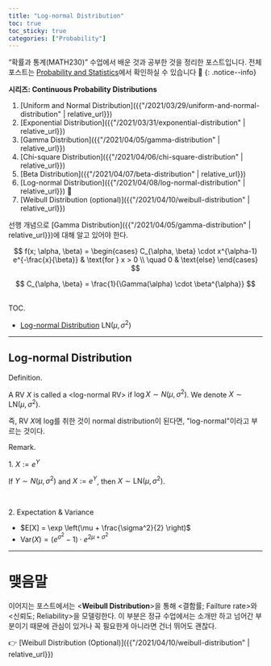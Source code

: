```yaml
---
title: "Log-normal Distribution"
toc: true
toc_sticky: true
categories: ["Probability"]
---
```

“확률과 통계(MATH230)” 수업에서 배운 것과 공부한 것을 정리한 포스트입니다. 전체 포스트는 [Probability and Statistics](https://bluehorn07.github.io/categories/probability-and-statistics)에서 확인하실 수 있습니다 🎲
{: .notice--info}

<div class="notice" markdown="1">

**시리즈: Continuous Probability Distributions**

1. [Uniform and Normal Distribution]({{"/2021/03/29/uniform-and-normal-distribution" | relative_url}})
2. [Exponential Distribution]({{"/2021/03/31/exponential-distribution" | relative_url}})
3. [Gamma Distribution]({{"/2021/04/05/gamma-distribution" | relative_url}})
4. [Chi-square Distribution]({{"/2021/04/06/chi-square-distribution" | relative_url}})
5. [Beta Distribution]({{"/2021/04/07/beta-distribution" | relative_url}})
6. [Log-normal Distribution]({{"/2021/04/08/log-normal-distribution" | relative_url}}) 👀
7. [Weibull Distribution (optional)]({{"/2021/04/10/weibull-distribution" | relative_url}})

</div>

선행 개념으로 [Gamma Distribution]({{"/2021/04/05/gamma-distribution" | relative_url}})에 대해 알고 있어야 한다.

$$
f(x; \alpha, \beta)
= \begin{cases}
    C_{\alpha, \beta} \cdot x^{\alpha-1} e^{-\frac{x}{\beta}} & \text{for } x > 0 \\
    \quad 0 & \text{else}
\end{cases}
$$

$$
C_{\alpha, \beta}
= \frac{1}{\Gamma(\alpha) \cdot \beta^{\alpha}}
$$

<br><span class="statement-title">TOC.</span><br>

- [Log-normal Distribution](#log-normal-distribution) $\text{LN}(\mu, \sigma^2)$

<hr/>

## Log-normal Distribution

<div class="definition" markdown="1">

<span class="statement-title">Definition.</span><br/>

A RV $X$ is called a \<log-normal RV\> if $\log X \sim N(\mu, \sigma^2)$. We denote $X \sim \text{LN}(\mu, \sigma^2)$.

즉, RV $X$에 log를 취한 것이 normal distribution이 된다면, "log-normal"이라고 부르는 것이다.

</div>

<span class="statement-title">Remark.</span><br/>

1\. $X := e^Y$

If $Y \sim N(\mu, \sigma^2)$ and $X := e^Y$, then $X \sim \text{LN}(\mu, \sigma^2)$.

<br/>

2\. Expectation & Variance

- $E[X] = \exp \left(\mu + \frac{\sigma^2}{2} \right)$
- $\text{Var}(X) = (e^{\sigma^2} - 1)\cdot e^{2\mu + \sigma^2}$

<hr/>

# 맺음말

이어지는 포스트에서는 \<**Weibull Distribution**\>을 통해 \<결함률; Failture rate\>와 \<신뢰도; Reliability\>을 모델링한다. 이 부분은 정규 수업에서는 소개만 하고 넘어간 부분이기 때문에 관심이 있거나 꼭 필요한게 아니라면 건너 뛰어도 괜찮다.

👉 [Weibull Distribution (Optional)]({{"/2021/04/10/weibull-distribution" | relative_url}})
